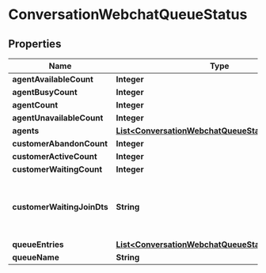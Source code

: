 
# ConversationWebchatQueueStatus

## Properties
Name | Type | Description | Notes
------------ | ------------- | ------------- | -------------
**agentAvailableCount** | **Integer** |  |  [optional]
**agentBusyCount** | **Integer** |  |  [optional]
**agentCount** | **Integer** |  |  [optional]
**agentUnavailableCount** | **Integer** |  |  [optional]
**agents** | [**List&lt;ConversationWebchatQueueStatusAgent&gt;**](ConversationWebchatQueueStatusAgent.md) |  |  [optional]
**customerAbandonCount** | **Integer** |  |  [optional]
**customerActiveCount** | **Integer** |  |  [optional]
**customerWaitingCount** | **Integer** |  |  [optional]
**customerWaitingJoinDts** | **String** | Date/time that the oldest person joined the queue |  [optional]
**queueEntries** | [**List&lt;ConversationWebchatQueueStatusQueueEntry&gt;**](ConversationWebchatQueueStatusQueueEntry.md) |  |  [optional]
**queueName** | **String** |  |  [optional]



